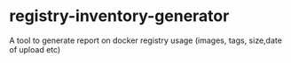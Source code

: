 # registry-inventory-generator
A tool to generate report on docker registry usage (images, tags, size,date of upload etc)
